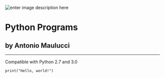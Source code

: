 ![enter image description here](https://www.python.org/static/community_logos/python-logo-inkscape.svg)

Python Programs
=======
## by Antonio Maulucci ##


----------
Compatible with Python 2.7 and 3.0

    print("Hello, world!")

